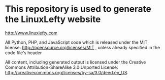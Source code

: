 This repository is used to generate the LinuxLefty website
==========================================================

http://www.linuxlefty.com

All Python, PHP, and JavaScript code which is released under the MIT license: http://opensource.org/licenses/MIT , unless already specified in the code file's header

All content, including generated output is licensed under the Creative Commons Attribution-ShareAlike 3.0 Unported License: http://creativecommons.org/licenses/by-sa/3.0/deed.en_US.
